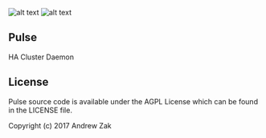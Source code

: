 ![alt text][masterBuild]
![alt text][goDoc]
## Pulse
HA Cluster Daemon

## License
Pulse source code is available under the AGPL License which can be found in the LICENSE file.

Copyright (c) 2017 Andrew Zak

[masterBuild]: https://travis-ci.org/Syleron/Pulse.svg?branch=master "Master Branch Build"
[goDoc]: https://godoc.org/github.com/Syleron/Pulse?status.svg "Go Documentation"
